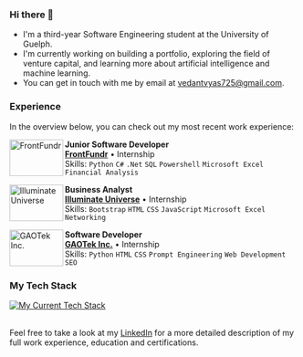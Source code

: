### Hi there 👋
- I'm a third-year Software Engineering student at the University of Guelph.
- I'm currently working on building a portfolio, exploring the field of venture capital, and learning more about artificial intelligence and machine learning.
- You can get in touch with me by email at [vedantvyas725@gmail.com](mailto:vedantvyas725@gmail.com).

### Experience
In the overview below, you can check out my most recent work experience:

[<img align="left" height="64px" width="94px" alt="FrontFundr" src="https://www.frontfundr.com/assets/images/og-01.png?raw=true"/>](https://www.frontfundr.com/)

**Junior Software Developer** \
[**FrontFundr**](https://www.frontfundr.com/) • Internship \
Skills: `Python` `C#` `.Net` `SQL` `Powershell` `Microsoft Excel` `Financial Analysis`
<br/>

[<img align="left" height="64px" width="94px" alt="Illuminate Universe" src="https://static.wixstatic.com/media/214bdb_978f58912e18453dab4cf6b3ecaa3aee~mv2.png/v1/fill/w_1200,h_630,al_c/214bdb_978f58912e18453dab4cf6b3ecaa3aee~mv2.png?raw=true"/>](https://www.illuminateuniverse.com/)

**Business Analyst** \
[**Illuminate Universe**](https://www.illuminateuniverse.com/) • Internship \
Skills: `Bootstrap` `HTML` `CSS` `JavaScript` `Microsoft Excel` `Networking`
<br/>

[<img align="left" height="64px" width="94px" alt="GAOTek Inc." src="https://images.glints.com/unsafe/glints-dashboard.s3.amazonaws.com/company-logo/6a8359c95c0d5993948e3e019e68bb73.jpg?raw=true"/>](https://www.gaotek.com/)

**Software Developer** \
[**GAOTek Inc.**](https://www.gaotek.com/) • Internship \
Skills: `Python` `HTML` `CSS` `Prompt Engineering` `Web Development` `SEO` 
<br/>

### My Tech Stack 
[![My Current Tech Stack](https://skillicons.dev/icons?i=python,aws,cs,c,java,js,html,css,powershell,react,flask,docker,gradle,figma)](https://skillicons.dev)
<br/>
<br/>

Feel free to take a look at my [LinkedIn](https://www.linkedin.com/in/vedant-vyas5/) for a more detailed description of my full work experience, education and certifications.
